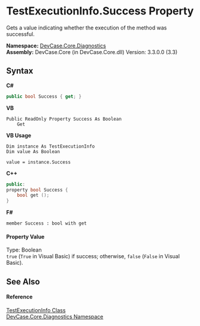 # TestExecutionInfo.Success Property 
 

Gets a value indicating whether the execution of the method was successful.

**Namespace:**&nbsp;<a href="N_DevCase_Core_Diagnostics">DevCase.Core.Diagnostics</a><br />**Assembly:**&nbsp;DevCase.Core (in DevCase.Core.dll) Version: 3.3.0.0 (3.3)

## Syntax

**C#**<br />
``` C#
public bool Success { get; }
```

**VB**<br />
``` VB
Public ReadOnly Property Success As Boolean
	Get
```

**VB Usage**<br />
``` VB Usage
Dim instance As TestExecutionInfo
Dim value As Boolean

value = instance.Success

```

**C++**<br />
``` C++
public:
property bool Success {
	bool get ();
}
```

**F#**<br />
``` F#
member Success : bool with get

```


#### Property Value
Type: Boolean<br />`true` (`True` in Visual Basic) if success; otherwise, `false` (`False` in Visual Basic).

## See Also


#### Reference
<a href="T_DevCase_Core_Diagnostics_TestExecutionInfo">TestExecutionInfo Class</a><br /><a href="N_DevCase_Core_Diagnostics">DevCase.Core.Diagnostics Namespace</a><br />